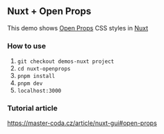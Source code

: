 ## Nuxt + Open Props
This demo shows [Open Props](https://open-props.style/) CSS styles in [Nuxt](https://nuxt.com/)

### How to use
1. `git checkout demos-nuxt project`
2. `cd nuxt-openprops`
3. `pnpm install`
4. `pnpm dev` 
5. `localhost:3000`

### Tutorial article
https://master-coda.cz/article/nuxt-gui#open-props

